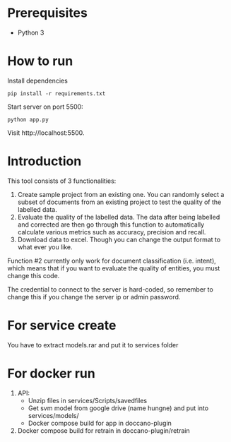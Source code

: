 # Prerequisites
- Python 3
# How to run
Install dependencies
```
pip install -r requirements.txt
```
Start server on port 5500:
```
python app.py
```
Visit http://localhost:5500.

# Introduction
This tool consists of 3 functionalities:
1. Create sample project from an existing one. You can randomly select a subset of documents from an existing project to test the quality of the labelled data.
2. Evaluate the quality of the labelled data. The data after being labelled and corrected are then go through this function to automatically calculate various metrics such as accuracy, precision and recall.
3. Download data to excel. Though you can change the output format to what ever you like.

Function #2 currently only work for document classification (i.e. intent), which means that if you want to evaluate the quality of entities, you must change this code.

The credential to connect to the server is hard-coded, so remember to change this if you change the server ip or admin password.

# For service create
You have to extract models.rar and put it to services folder

# For docker run
1. API:
    - Unzip files in services/Scripts/savedfiles
    - Get svm model from google drive (name hungne) and put into services/models/
    - Docker compose build for app in doccano-plugin
2. Docker compose build for retrain in doccano-plugin/retrain
